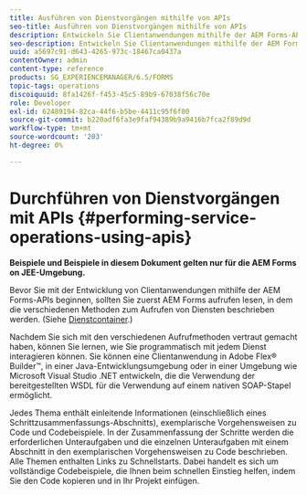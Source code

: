 ```yaml
---
title: Ausführen von Dienstvorgängen mithilfe von APIs
seo-title: Ausführen von Dienstvorgängen mithilfe von APIs
description: Entwickeln Sie Clientanwendungen mithilfe der AEM Forms-APIs.
seo-description: Entwickeln Sie Clientanwendungen mithilfe der AEM Forms-APIs.
uuid: a5697c91-d643-4265-973c-18467ca0437a
contentOwner: admin
content-type: reference
products: SG_EXPERIENCEMANAGER/6.5/FORMS
topic-tags: operations
discoiquuid: 8fa1426f-f453-45c5-89b9-67038f56c70e
role: Developer
exl-id: 62489194-82ca-44f6-b5be-4411c95f6f80
source-git-commit: b220adf6fa3e9faf94389b9a9416b7fca2f89d9d
workflow-type: tm+mt
source-wordcount: '203'
ht-degree: 0%

---
```


# Durchführen von Dienstvorgängen mit APIs {#performing-service-operations-using-apis}

**Beispiele und Beispiele in diesem Dokument gelten nur für die AEM Forms on JEE-Umgebung.**

Bevor Sie mit der Entwicklung von Clientanwendungen mithilfe der AEM Forms-APIs beginnen, sollten Sie zuerst AEM Forms aufrufen lesen, in dem die verschiedenen Methoden zum Aufrufen von Diensten beschrieben werden. (Siehe [Dienstcontainer](/help/forms/developing/service-container.md#service-container).)

Nachdem Sie sich mit den verschiedenen Aufrufmethoden vertraut gemacht haben, können Sie lernen, wie Sie programmatisch mit jedem Dienst interagieren können. Sie können eine Clientanwendung in Adobe Flex® Builder™, in einer Java-Entwicklungsumgebung oder in einer Umgebung wie Microsoft Visual Studio .NET entwickeln, die die Verwendung der bereitgestellten WSDL für die Verwendung auf einem nativen SOAP-Stapel ermöglicht.

Jedes Thema enthält einleitende Informationen (einschließlich eines Schrittzusammenfassungs-Abschnitts), exemplarische Vorgehensweisen zu Code und Codebeispiele. In der Zusammenfassung der Schritte werden die erforderlichen Unteraufgaben und die einzelnen Unteraufgaben mit einem Abschnitt in den exemplarischen Vorgehensweisen zu Code beschrieben. Alle Themen enthalten Links zu Schnellstarts. Dabei handelt es sich um vollständige Codebeispiele, die Ihnen beim schnellen Einstieg helfen, indem Sie den Code kopieren und in Ihr Projekt einfügen.
